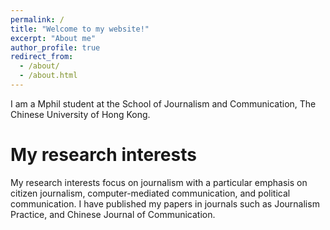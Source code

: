 ```yaml
---
permalink: /
title: "Welcome to my website!"
excerpt: "About me"
author_profile: true
redirect_from: 
  - /about/
  - /about.html
---
```


I am a Mphil student at the School of Journalism and Communication, The Chinese University of Hong Kong. 

My research interests
======
My research interests focus on journalism with a particular emphasis on citizen journalism, computer-mediated communication, and political communication. I have published my papers in journals such as Journalism Practice, and Chinese Journal of Communication.


